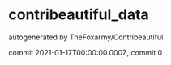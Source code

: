 # contribeautiful_data
autogenerated by TheFoxarmy/Contribeautiful


commit 2021-01-17T00:00:00.000Z, commit 0